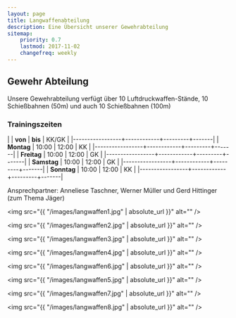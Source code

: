 ```yaml
---
layout: page
title: Langwaffenabteilung
description: Eine Übersicht unserer Gewehrabteilung
sitemap:
    priority: 0.7
    lastmod: 2017-11-02
    changefreq: weekly
---
```


## Gewehr Abteilung

Unsere Gewehrabteilung verfügt über 10 Luftdruckwaffen-Stände, 10 Schießbahnen (50m) und auch 10 Schießbahnen (100m)

### Trainingszeiten

|                 |   **von**  | **bis** | KK/GK |
|-----------------+------------+---------+-------|
| **Montag**      |    10:00   |  12:00  | KK    |
|-----------------+------------+---------+-------|
| **Freitag**     |    10:00   |  12:00  | GK    |
|-----------------+------------+---------+-------|
| **Samstag**     |    10:00   |  12:00  | GK    |
|-----------------+------------+---------+-------|
| **Sonntag**     |    10:00   |  12:00  | KK    |
|-----------------+------------+---------+-------|

Ansprechpartner: Anneliese Taschner, Werner Müller und Gerd Hittinger (zum Thema Jäger)

<span class="image fit"><img src="{{ "/images/langwaffen1.jpg" | absolute_url }}" alt="" /></span>

<span class="image fit"><img src="{{ "/images/langwaffen2.jpg" | absolute_url }}" alt="" /></span>

<span class="image fit"><img src="{{ "/images/langwaffen3.jpg" | absolute_url }}" alt="" /></span>

<span class="image left"><img src="{{ "/images/langwaffen4.jpg" | absolute_url }}" alt="" /></span>

<span class="image right"><img src="{{ "/images/langwaffen6.jpg" | absolute_url }}" alt="" /></span>

<span class="image fit"><img src="{{ "/images/langwaffen5.jpg" | absolute_url }}" alt="" /></span>

<span class="image fit"><img src="{{ "/images/langwaffen7.jpg" | absolute_url }}" alt="" /></span>

<span class="image fit"><img src="{{ "/images/langwaffen8.jpg" | absolute_url }}" alt="" /></span>

